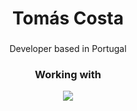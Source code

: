 ###

<h1 align="center">Tomás Costa</h1>

###

<p align="center">Developer based in Portugal</p>

###
<h3 align="center">Working with</h3>


<p align="center">
  <a href="https://skillicons.dev">
    <img src="https://skillicons.dev/icons?i=html,css,js,ts,react,nextjs,express,mongodb,java,postgres,figma,git" />
  </a>
</p>
